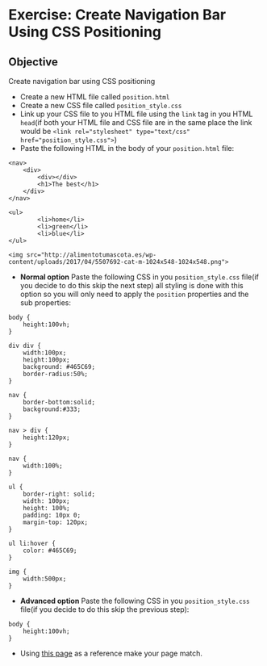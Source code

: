# Exercise: Create Navigation Bar Using CSS Positioning

## Objective
Create navigation bar using CSS positioning


- Create a new HTML file called `position.html`
- Create a new CSS file called `position_style.css`
- Link up your CSS file to you HTML file using the `link` tag in you HTML `head`(if both your HTML file and CSS file are in the same place the link would be `<link rel="stylesheet" type="text/css" href="position_style.css">`)
- Paste the following HTML in the body of your `position.html` file:

```
<nav>
	<div>
		<div></div>
		<h1>The best</h1>
	</div>
</nav>

<ul>
		<li>home</li>
		<li>green</li>
		<li>blue</li>
</ul>

<img src="http://alimentotumascota.es/wp-content/uploads/2017/04/5507692-cat-m-1024x548-1024x548.png">
```
- **Normal option** Paste the following CSS in you `position_style.css` file(if you decide to do this skip the next step) all styling is done with this option so you will only need to apply the `position` properties and the sub properties:

```
body {
	height:100vh;
}

div div {
	width:100px;
	height:100px;
	background: #465C69;
	border-radius:50%;
}

nav {
	border-bottom:solid;
	background:#333;
}

nav > div {
	height:120px;
}

nav {
	width:100%;
}

ul {
	border-right: solid;
	width: 100px;
	height: 100%;
	padding: 10px 0;
	margin-top: 120px;
}

ul li:hover {
	color: #465C69;
}

img {
	width:500px;
}
```
- **Advanced option**
Paste the following CSS in you `position_style.css` file(if you decide to do this skip the previous step):

```
body {
	height:100vh;
}

```
- Using [this page](https://codepen.io/Chelsea-Dover/full/mMVyrY/) as a reference make your page match.
